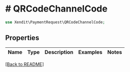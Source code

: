 # # QRCodeChannelCode


```php
use Xendit\PaymentRequest\QRCodeChannelCode;
```

## Properties

Name | Type | Description | Examples | Notes
------------ | ------------- | ------------- | ------------- | ------------- 

[[Back to README]](../../README.md)
